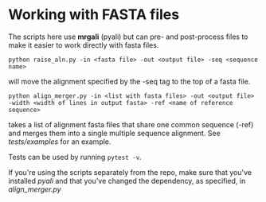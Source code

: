 # Working with FASTA files
The scripts here use **mrgali** (pyali) but can pre- and post-process files to make it easier to work directly with fasta files.

`python raise_aln.py -in <fasta file> -out <output file> -seq <sequence name>`

will move the alignment specified by the -seq tag to the top of a fasta file.


`python align_merger.py -in <list with fasta files> -out <output file> -width <width of lines in output fasta> -ref <name of reference sequence>`

takes a list of alignment fasta files that share one common sequence (-ref) and merges them into a single multiple sequence alignment. See *tests/examples* for an example.

Tests can be used by running `pytest -v`.

If you're using the scripts separately from the repo, make sure that you've installed *pyali* and that you've changed the dependency, as specified, in *align_merger.py*
